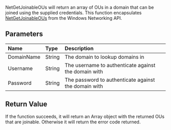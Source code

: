 NetGetJoinableOUs will return an array of OUs in a domain that can be joined using the supplied credentials. This function encapsulates [NetGetJoinableOUs](http://msdn.microsoft.com/en-us/library/bb720840.aspx) from the Windows Networking API.

## Parameters ##
| **Name** | **Type** | **Description** |
|:---------|:---------|:----------------|
| DomainName | String   | The domain to lookup domains in |
| Username | String   | The username to authenticate against the domain with |
| Password | String   | The password to authenticate against the domain with |

## Return Value ##
If the function succeeds, it will return an Array object with the returned OUs that are joinable. Otherwise it will return the error code returned.